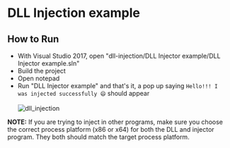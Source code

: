 # DLL Injection example

## How to Run

- With Visual Studio 2017, open "dll-injection/DLL Injector example/DLL Injector example.sln"
- Build the project
- Open notepad
- Run "DLL Injector example" and that's it, a pop up saying `Hello!!! I was injected successfully 😄` should appear<br><br>
  ![dll_injection](https://user-images.githubusercontent.com/22588915/96371114-127e6680-1158-11eb-8a23-844f3cbd8108.gif)<br>

**NOTE:** If you are trying to inject in other programs, make sure you choose the correct process platform (x86 or x64) for both the DLL and injector program. They both should match the target process platform.
